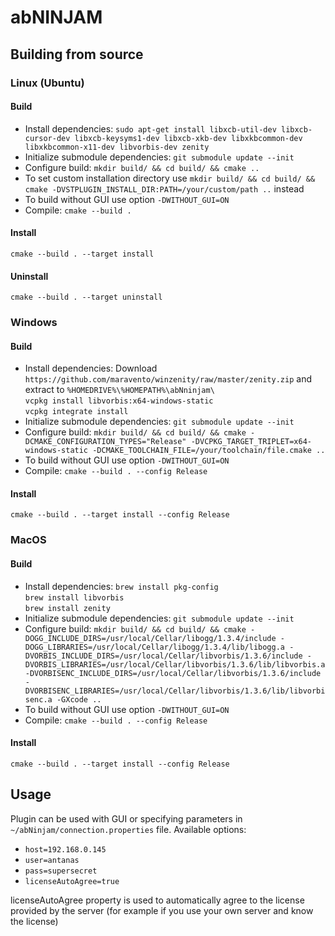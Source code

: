 # abNINJAM

## Building from source

### Linux (Ubuntu)

#### Build
- Install dependencies:
`sudo apt-get install libxcb-util-dev libxcb-cursor-dev libxcb-keysyms1-dev libxcb-xkb-dev libxkbcommon-dev libxkbcommon-x11-dev libvorbis-dev zenity`
- Initialize submodule dependencies:
`git submodule update --init`
- Configure build:
`mkdir build/ && cd build/ && cmake ..`  
- To set custom installation directory use `mkdir build/ && cd build/ && cmake -DVSTPLUGIN_INSTALL_DIR:PATH=/your/custom/path ..` instead
- To build without GUI use option `-DWITHOUT_GUI=ON`
- Compile:
`cmake --build .`

#### Install
`cmake --build . --target install`

#### Uninstall
`cmake --build . --target uninstall`


### Windows

#### Build
- Install dependencies:
Download `https://github.com/maravento/winzenity/raw/master/zenity.zip` and extract to `%HOMEDRIVE%\%HOMEPATH%\abNninjam\`  
`vcpkg install libvorbis:x64-windows-static`  
`vcpkg integrate install`
- Initialize submodule dependencies:
`git submodule update --init`
- Configure build:
`mkdir build/ && cd build/ && cmake -DCMAKE_CONFIGURATION_TYPES="Release" -DVCPKG_TARGET_TRIPLET=x64-windows-static -DCMAKE_TOOLCHAIN_FILE=/your/toolchain/file.cmake ..`
- To build without GUI use option `-DWITHOUT_GUI=ON`
- Compile:
`cmake --build . --config Release`

#### Install
`cmake --build . --target install --config Release`

### MacOS

#### Build
- Install dependencies:
`brew install pkg-config`  
`brew install libvorbis`  
`brew install zenity`
- Initialize submodule dependencies:
`git submodule update --init`
- Configure build:
`mkdir build/ && cd build/ && cmake -DOGG_INCLUDE_DIRS=/usr/local/Cellar/libogg/1.3.4/include -DOGG_LIBRARIES=/usr/local/Cellar/libogg/1.3.4/lib/libogg.a -DVORBIS_INCLUDE_DIRS=/usr/local/Cellar/libvorbis/1.3.6/include -DVORBIS_LIBRARIES=/usr/local/Cellar/libvorbis/1.3.6/lib/libvorbis.a -DVORBISENC_INCLUDE_DIRS=/usr/local/Cellar/libvorbis/1.3.6/include -DVORBISENC_LIBRARIES=/usr/local/Cellar/libvorbis/1.3.6/lib/libvorbisenc.a -GXcode ..`
- To build without GUI use option `-DWITHOUT_GUI=ON`
- Compile:
`cmake --build . --config Release`

#### Install
`cmake --build . --target install --config Release`

## Usage
Plugin can be used with GUI or specifying parameters in `~/abNinjam/connection.properties` file. Available options: 
- `host=192.168.0.145`
- `user=antanas`
- `pass=supersecret`
- `licenseAutoAgree=true`

licenseAutoAgree property is used to automatically agree to the license provided by the server (for example if you use your own server and know the license)
